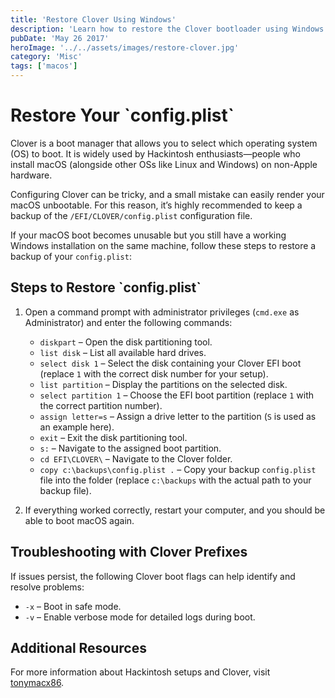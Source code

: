 ```yaml
---
title: 'Restore Clover Using Windows'
description: 'Learn how to restore the Clover bootloader using Windows. A guide for Hackintosh users.'
pubDate: 'May 26 2017'
heroImage: '../../assets/images/restore-clover.jpg'
category: 'Misc'
tags: ['macos']
---
```


# Restore Your \`config.plist\`

Clover is a boot manager that allows you to select which operating system (OS) to boot. It is widely used by Hackintosh enthusiasts—people who install macOS (alongside other OSs like Linux and Windows) on non-Apple hardware.

Configuring Clover can be tricky, and a small mistake can easily render your macOS unbootable. For this reason, it’s highly recommended to keep a backup of the `/EFI/CLOVER/config.plist` configuration file.

If your macOS boot becomes unusable but you still have a working Windows installation on the same machine, follow these steps to restore a backup of your `config.plist`:

## Steps to Restore \`config.plist\`

1. Open a command prompt with administrator privileges (`cmd.exe` as Administrator) and enter the following commands:

   - `diskpart` – Open the disk partitioning tool.
   - `list disk` – List all available hard drives.
   - `select disk 1` – Select the disk containing your Clover EFI boot (replace `1` with the correct disk number for your setup).
   - `list partition` – Display the partitions on the selected disk.
   - `select partition 1` – Choose the EFI boot partition (replace `1` with the correct partition number).
   - `assign letter=s` – Assign a drive letter to the partition (`S` is used as an example here).
   - `exit` – Exit the disk partitioning tool.
   - `s:` – Navigate to the assigned boot partition.
   - `cd EFI\CLOVER\` – Navigate to the Clover folder.
   - `copy c:\backups\config.plist .` – Copy your backup `config.plist` file into the folder (replace `c:\backups` with the actual path to your backup file).

2. If everything worked correctly, restart your computer, and you should be able to boot macOS again.

## Troubleshooting with Clover Prefixes

If issues persist, the following Clover boot flags can help identify and resolve problems:

- `-x` – Boot in safe mode.
- `-v` – Enable verbose mode for detailed logs during boot.

## Additional Resources

For more information about Hackintosh setups and Clover, visit [tonymacx86](https://www.tonymacx86.com/).
